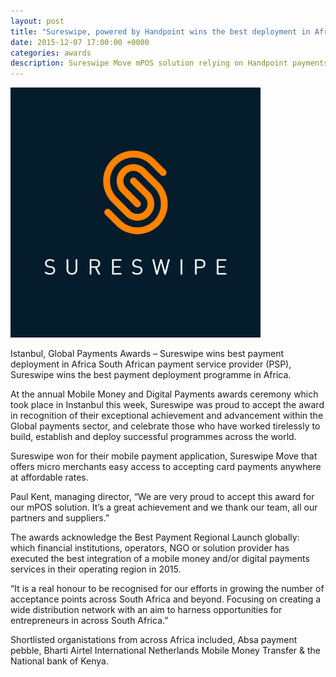 ```yaml
---
layout: post
title: "Sureswipe, powered by Handpoint wins the best deployment in Africa at the Global Payments Awards"
date: 2015-12-07 17:00:00 +0000
categories: awards
description: Sureswipe Move mPOS solution relying on Handpoint payments platform wins the best payment deployment award in Africa
---
```

<img class="ui small centered image" src="/images/logos/sureswipe-new-logo.png" alt="sureswipe payment services logo">

Istanbul, Global Payments Awards – Sureswipe wins best payment deployment in Africa
South African payment service provider (PSP), Sureswipe wins the best payment deployment programme in Africa.

At the annual Mobile Money and Digital Payments awards ceremony which took place in Instanbul this week, Sureswipe was proud to accept the award in recognition of their exceptional achievement and advancement within the Global payments sector, and celebrate those who have worked tirelessly to build, establish and deploy successful programmes across the world.

Sureswipe won for their mobile payment application, Sureswipe Move that offers micro merchants easy access to accepting card payments anywhere at affordable rates.

Paul Kent, managing director, “We are very proud to accept this award for our mPOS solution. It’s a great achievement and we thank our team, all our partners and suppliers.”

The awards acknowledge the Best Payment Regional Launch globally: which financial institutions, operators, NGO or solution provider has executed the best integration of a mobile money and/or digital payments services in their operating region in 2015.

“It is a real honour to be recognised for our efforts in growing the number of acceptance points across South Africa and beyond. Focusing on creating a wide distribution network with an aim to harness opportunities for entrepreneurs in across South Africa.”

Shortlisted organistations from across Africa included, Absa payment pebble, Bharti Airtel International Netherlands Mobile Money Transfer & the National bank of Kenya.
